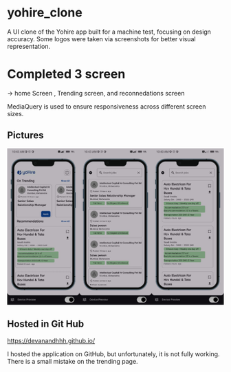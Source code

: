 # yohire_clone

A UI clone of the Yohire app built for a machine test, focusing on design accuracy. Some logos were taken via screenshots for better visual representation.

# Completed 3 screen 
-> home Screen , Trending screen, and reconnedations screen

 MediaQuery is used to ensure responsiveness across different screen sizes.

 ## Pictures
 ![Image Alt](https://github.com/devanandhhh/yoHire_Clone/blob/main/WhatsApp%20Image%202025-02-07%20at%2011.01.26%20AM.jpeg)

 ## Hosted in Git Hub
 https://devanandhhh.github.io/

 I hosted the application on GitHub, but unfortunately, it is not fully working. There is a small mistake on the trending page.
